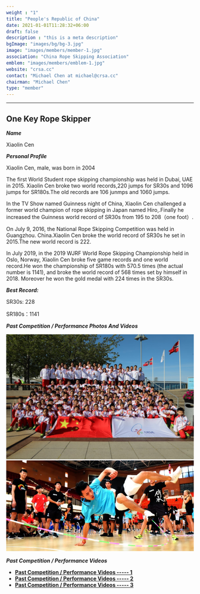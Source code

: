 ```yaml
---
weight : "1"
title: "People's Republic of China"
date: 2021-01-01T11:28:32+06:00
draft: false
description : "this is a meta description"
bgImage: "images/bg/bg-3.jpg"
image: "images/members/member-1.jpg"
association: "China Rope Skipping Association"
emblem: "images/members/emblem-1.jpg"
website: "crsa.cc"
contact: "Michael Chen at michael@crsa.cc"
chairman: "Michael Chen"
type: "member"
---
```



-----


## One Key Rope Skipper

***Name***

Xiaolin Cen

***Personal Profile***

Xiaolin Cen, male, was born in 2004

The first World Student rope skipping championship was held in Dubai, UAE in 2015. Xiaolin Cen broke two world records,220 jumps for SR30s and 1096 jumps for SR180s.The old records are 106 junmps and 1060 jumps.

In the TV Show named Guinness night of China, Xiaolin Cen challenged a former world champion of rope skipping in Japan named Hiro,.Finally he increased the Guinness world record of SR30s from 195 to 208（one foot）.

On July 9, 2016, the National Rope Skipping Competition was held in Guangzhou. China.Xiaolin Cen broke the world record of SR30s he set in 2015.The new world record is 222.

In July 2019, in the 2019 WJRF World Rope Skipping Championship held in Oslo, Norway, Xiaolin Cen broke five game records and one world record.He won the championship of SR180s with 570.5 times (the actual number is 1141), and broke the world record of 568 times set by himself in 2018. Moreover he won the gold medal with 224 times in the SR30s.

***Best Record:***

SR30s: 228

SR180s：1141


***Past Competition / Performance Photos And Videos***


![images](../../images/members/member_1/1.jpg)
![images](../../images/members/member_1/2.jpg)
<!-- ![images](../../images/members/member_1/3.jpg) -->


***Past Competition / Performance Videos***


* [**Past Competition / Performance Videos ----- 1**](../../videos/members/member_1-1.mp4)
* [**Past Competition / Performance Videos ----- 2**](../../videos/members/member_1-2.mp4)
* [**Past Competition / Performance Videos ----- 3**](../../videos/members/member_1-3.mp4)

<!-- 
<center>
<img width = '360' height ='200' src ="../../images/members/member_1_performance_1.jpg"/>
<img width = '360' height ='200' src ="../../images/members/member_1_performance_1.jpg"/>
</center>


***Past Competition / Performance Videos***

<center>
<div class="portfolio-item shuffle-item">
    <img src="/images/logo.jpg" style="width: 720px;height: 500px;">
    <div class="portfolio-hover">
        <div class="portfolio-content">
            <a href="../../videos/China International Jump Rope King 2020.mp4" class="videoplay popup-youtube">
                <i class="ti-control-play"></i>
            </a>
        </div>
    </div>
</div>
</center> -->
